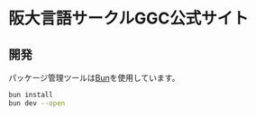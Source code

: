 # 阪大言語サークルGGC公式サイト

## 開発

パッケージ管理ツールは[Bun](https://bun.sh/)を使用しています。

```bash
bun install
bun dev --open
```
